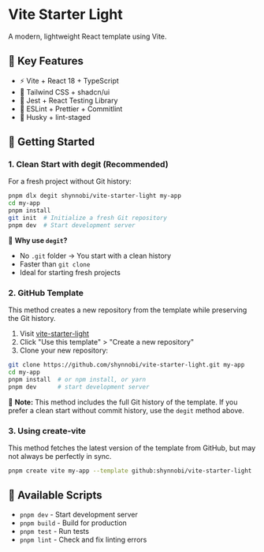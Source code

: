 # Vite Starter Light

A modern, lightweight React template using Vite.

## 🚀 Key Features

- ⚡️ Vite + React 18 + TypeScript
- 🎨 Tailwind CSS + shadcn/ui
- 🧪 Jest + React Testing Library
- 📝 ESLint + Prettier + Commitlint
- 🔄 Husky + lint-staged

## 🚦 Getting Started

### 1. Clean Start with degit (Recommended)

For a fresh project without Git history:

```bash
pnpm dlx degit shynnobi/vite-starter-light my-app
cd my-app
pnpm install
git init  # Initialize a fresh Git repository
pnpm dev  # Start development server
```

📌 **Why use `degit`?**

- No `.git` folder → You start with a clean history
- Faster than `git clone`
- Ideal for starting fresh projects

### 2. GitHub Template

This method creates a new repository from the template while preserving the Git history.

1. Visit [vite-starter-light](https://github.com/shynnobi/vite-starter-light)
2. Click "Use this template" > "Create a new repository"
3. Clone your new repository:

```bash
git clone https://github.com/shynnobi/vite-starter-light.git my-app
cd my-app
pnpm install  # or npm install, or yarn
pnpm dev      # start development server
```

📌 **Note:** This method includes the full Git history of the template. If you prefer a clean start without commit history, use the `degit` method above.

### 3. Using create-vite

This method fetches the latest version of the template from GitHub, but may not always be perfectly in sync.

```bash
pnpm create vite my-app --template github:shynnobi/vite-starter-light
```

## 📜 Available Scripts

- `pnpm dev` - Start development server
- `pnpm build` - Build for production
- `pnpm test` - Run tests
- `pnpm lint` - Check and fix linting errors
